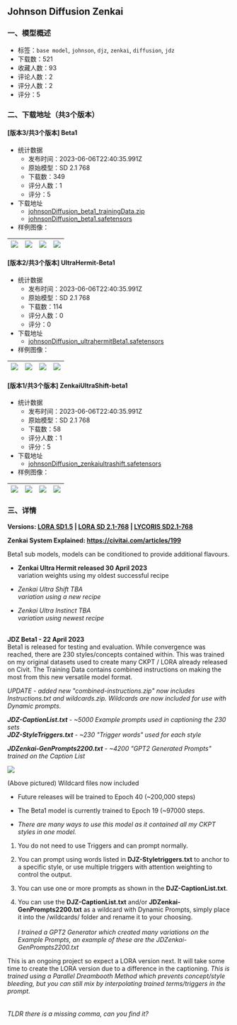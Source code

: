 ## Johnson Diffusion Zenkai
### 一、模型概述

- 标签：`base model`, `johnson`, `djz`, `zenkai`, `diffusion`, `jdz`
- 下载数：521
- 收藏人数：93
- 评论人数：2
- 评分人数：2
- 评分：5

### 二、下载地址（共3个版本）

#### [版本3/共3个版本] Beta1

- 统计数据
  - 发布时间：2023-06-06T22:40:35.991Z
  - 原始模型：SD 2.1 768
  - 下载数：349
  - 评分人数：1
  - 评分：5
- 下载地址
  - [johnsonDiffusion_beta1_trainingData.zip](https://civitai.com/api/download/models/51948?type=Training%20Data)
  - [johnsonDiffusion_beta1.safetensors](https://civitai.com/api/download/models/51948)
- 样例图像：

| <img src="https://image.civitai.com/xG1nkqKTMzGDvpLrqFT7WA/14f35a98-bedd-4685-f33e-f6ca05de5b00/width=450/560460.jpeg" /> | <img src="https://image.civitai.com/xG1nkqKTMzGDvpLrqFT7WA/79e31f8e-3c24-49b5-796d-d3b8fc66f300/width=450/560093.jpeg" /> | <img src="https://image.civitai.com/xG1nkqKTMzGDvpLrqFT7WA/7290b74b-b865-4eb2-02bc-d121f3214d00/width=450/560102.jpeg" /> | <img src="https://image.civitai.com/xG1nkqKTMzGDvpLrqFT7WA/369f6286-e9df-485e-7580-f021428f5d00/width=450/559659.jpeg" /> |
| ---- | ---- | ---- | ---- |

#### [版本2/共3个版本] UltraHermit-Beta1

- 统计数据
  - 发布时间：2023-06-06T22:40:35.991Z
  - 原始模型：SD 2.1 768
  - 下载数：114
  - 评分人数：0
  - 评分：0
- 下载地址
  - [johnsonDiffusion_ultrahermitBeta1.safetensors](https://civitai.com/api/download/models/58921)
- 样例图像：

| <img src="https://image.civitai.com/xG1nkqKTMzGDvpLrqFT7WA/0178d9af-1334-4533-5017-00beda2a6300/width=450/642487.jpeg" /> | <img src="https://image.civitai.com/xG1nkqKTMzGDvpLrqFT7WA/3275a076-8343-458b-ae65-51a2016f4900/width=450/642492.jpeg" /> | <img src="https://image.civitai.com/xG1nkqKTMzGDvpLrqFT7WA/cd084fb1-a766-4780-d20c-c4bafac19000/width=450/642494.jpeg" /> | <img src="https://image.civitai.com/xG1nkqKTMzGDvpLrqFT7WA/c45d4614-369f-44a0-05d7-c23dcb9e9700/width=450/642495.jpeg" /> |
| ---- | ---- | ---- | ---- |

#### [版本1/共3个版本] ZenkaiUltraShift-beta1

- 统计数据
  - 发布时间：2023-06-06T22:40:35.991Z
  - 原始模型：SD 2.1 768
  - 下载数：58
  - 评分人数：1
  - 评分：5
- 下载地址
  - [johnsonDiffusion_zenkaiultrashift.safetensors](https://civitai.com/api/download/models/59243)
- 样例图像：

| <img src="https://image.civitai.com/xG1nkqKTMzGDvpLrqFT7WA/6d7fb48e-15bf-4c03-8668-c9971352d600/width=450/646291.jpeg" /> | <img src="https://image.civitai.com/xG1nkqKTMzGDvpLrqFT7WA/7dbb76d4-9322-4128-5187-c04c00280f00/width=450/646315.jpeg" /> | <img src="https://image.civitai.com/xG1nkqKTMzGDvpLrqFT7WA/74579b17-3726-4479-e62e-718724f7d500/width=450/646287.jpeg" /> | <img src="https://image.civitai.com/xG1nkqKTMzGDvpLrqFT7WA/084fea5c-a677-4707-7744-ab78afbcb500/width=450/646345.jpeg" /> |
| ---- | ---- | ---- | ---- |


### 三、详情
<p><strong>Versions: </strong><a target="_blank" rel="ugc" href="https://civitai.com/models/10003?modelVersionId=55299"><strong>LORA SD1.5</strong></a><strong> | </strong><a target="_blank" rel="ugc" href="https://civitai.com/models/10003?modelVersionId=53525"><strong>LORA SD 2.1-768</strong></a><strong> | </strong><a target="_blank" rel="ugc" href="https://civitai.com/models/10003?modelVersionId=57377"><strong>LYCORIS SD2.1-768</strong></a></p><p><strong>Zenkai System Explained: </strong><a target="_blank" rel="ugc" href="https://civitai.com/articles/199"><strong>https://civitai.com/articles/199</strong></a></p><p>Beta1 sub models, models can be conditioned to provide additional flavours.</p><ul><li><p><strong>Zenkai Ultra Hermit released 30 April 2023</strong><br />variation weights using my oldest successful recipe</p></li><li><p><em>Zenkai Ultra Shift TBA<br />variation using a new recipe</em></p></li><li><p><em>Zenkai Ultra Instinct TBA<br />variation using newest recipe</em></p></li></ul><p><br /><strong>JDZ Beta1 - 22 April 2023</strong><br />Beta1 is released for testing and evaluation. While convergence was reached, there are 230 styles/concepts contained within. This was trained on my original datasets used to create many CKPT / LORA already released on Civit. The Training Data contains combined instructions on making the most from this new versatile model format. <br /></p><p><em>UPDATE - added new "combined-instructions.zip" now includes Instructions.txt and wildcards.zip. Wildcards are now included for use with Dynamic prompts.</em></p><p></p><p><strong><em>JDZ-CaptionList.txt</em></strong><em> - ~5000 Example prompts used in captioning the 230 sets<br /></em><strong><em>JDZ-StyleTriggers.txt</em></strong><em> - ~230 "Trigger words" used for each style</em></p><p><strong><em>JDZenkai-GenPrompts2200.txt</em></strong><em> - ~4200 "GPT2 Generated Prompts" trained on the Caption List</em></p><p><img src="https://i.gyazo.com/bece2282756ca05fa00ae5a7eb9f3f9a.png" /></p><p>(Above pictured) Wildcard files now included<br /></p><ul><li><p>Future releases will be trained to Epoch 40 (~200,000 steps)</p></li><li><p>The Beta1 model is currently trained to Epoch 19 (~97000 steps.</p></li><li><p><em>There are many ways to use this model as it contained all my CKPT styles in one model.</em><br /></p></li></ul><ol><li><p>You do not need to use Triggers and can prompt normally.</p></li><li><p>You can prompt using words listed in <strong>DJZ-Styletriggers.txt</strong> to anchor to a specific style, or use multiple triggers with attention weighting to control the output.</p></li><li><p>You can use one or more prompts as shown in the <strong>DJZ-CaptionList.txt</strong>.</p></li><li><p>You can use the <strong>DJZ-CaptionList.txt</strong> and/or <strong>JDZenkai-GenPrompts2200.txt</strong><em> </em>as a wildcard with Dynamic Prompts, simply place it into the /wildcards/ folder and rename it to your choosing.<br /><br /><em>I trained a GPT2 Generator which created many variations on the Example Prompts, an example of these are the JDZenkai-GenPrompts2200.txt</em></p></li></ol><p></p><p>This is an ongoing project so expect a LORA version next. It will take some time to create the LORA version due to a difference in the captioning. <em>This is trained using a Parallel Dreambooth Method which prevents concept/style bleeding, but you can still mix by interpolating trained terms/triggers in the prompt.</em><br /><br /><br /><em>TLDR there is a missing comma, can you find it?</em></p>